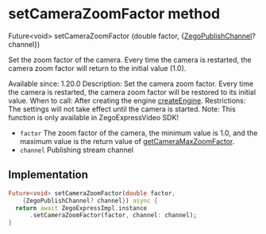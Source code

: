 


# setCameraZoomFactor method








Future&lt;void> setCameraZoomFactor
(double factor, {[ZegoPublishChannel](../../zego_uikit_prebuilt_live_audio_room/ZegoPublishChannel.md)? channel})





<p>Set the zoom factor of the camera. Every time the camera is restarted, the camera zoom factor will return to the initial value (1.0).</p>
<p>Available since: 1.20.0
Description: Set the camera zoom factor. Every time the camera is restarted, the camera zoom factor will be restored to its initial value.
When to call: After creating the engine <a class="deprecated" href="../../zego_uikit_prebuilt_live_audio_room/ZegoExpressEngine/createEngine.md">createEngine</a>.
Restrictions: The settings will not take effect until the camera is started.
Note: This function is only available in ZegoExpressVideo SDK!</p>
<ul>
<li><code>factor</code> The zoom factor of the camera, the minimum value is 1.0, and the maximum value is the return value of <a href="../../zego_uikit_prebuilt_live_audio_room/ZegoExpressEngineDevice/getCameraMaxZoomFactor.md">getCameraMaxZoomFactor</a>.</li>
<li><code>channel</code> Publishing stream channel</li>
</ul>



## Implementation

```dart
Future<void> setCameraZoomFactor(double factor,
    {ZegoPublishChannel? channel}) async {
  return await ZegoExpressImpl.instance
      .setCameraZoomFactor(factor, channel: channel);
}
```







